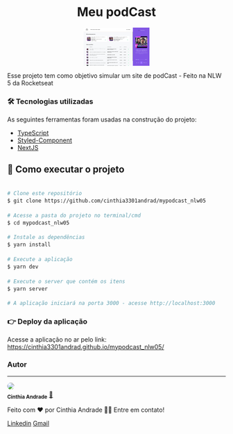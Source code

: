 
<h1 align="center">Meu podCast</h1>
<p align="center"> 
<img src="https://github.com/cinthia3301andrad/mypodcast_nlw05/blob/main/public/aplication.png" align="center" width="30%"></img>
</p>

<p align="left">Esse projeto tem como objetivo simular um site de podCast - Feito na NLW 5 da Rocketseat</p>


### 🛠 Tecnologias utilizadas

As seguintes ferramentas foram usadas na construção do projeto:
- [TypeScript](https://www.typescriptlang.org/)
- [Styled-Component](https://styled-components.com/)
- [NextJS](https://nextjs.org/)


## 🚀 Como executar o projeto

```bash

# Clone este repositório
$ git clone https://github.com/cinthia3301andrad/mypodcast_nlw05

# Acesse a pasta do projeto no terminal/cmd
$ cd mypodcast_nlw05

# Instale as dependências
$ yarn install

# Execute a aplicação 
$ yarn dev

# Execute o server que contém os itens 
$ yarn server

# A aplicação iniciará na porta 3000 - acesse http://localhost:3000

```

### 👉 Deploy da aplicação
Acesse a aplicação no ar pelo link: https://cinthia3301andrad.github.io/mypodcast_nlw05/
### Autor
---


 <img style="border-radius: 50%;" src="https://avatars.githubusercontent.com/u/47640072?s=400&u=63429990df49a363de4f3a25d522453dfe08eab3&v=4" width="100px;" />
 <br />
 <sub><b>Cinthia Andrade</b></sub></a> <a href="https://github.com/cinthia3301andrad" title="github">🚀</a>


Feito com ❤️ por Cinthia Andrade 👋🏽 Entre em contato!

 [Linkedin](https://www.linkedin.com/in/cinthia-andrade-866a501aa/) 
[Gmail](mailto:cinthiaadm15@gmail.com)
